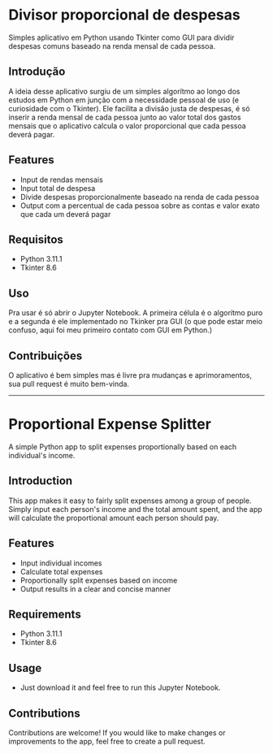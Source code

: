 # Divisor proporcional de despesas

Simples aplicativo em Python usando Tkinter como GUI para dividir despesas comuns baseado na renda mensal de cada pessoa.

## Introdução

A ideia desse aplicativo surgiu de um simples algorítmo ao longo dos estudos em Python em junção com a necessidade pessoal de uso (e curiosidade com o Tkinter). 
Ele facilita a divisão justa de despesas, é só inserir a renda mensal de cada pessoa junto ao valor total dos gastos mensais que o aplicativo calcula o valor proporcional que cada pessoa deverá pagar.


## Features
- Input de rendas mensais
- Input total de despesa
- Divide despesas proporcionalmente baseado na renda de cada pessoa
- Output com a percentual de cada pessoa sobre as contas e valor exato que cada um deverá pagar

## Requisitos
- Python 3.11.1
- Tkinter 8.6

## Uso

Pra usar é só abrir o Jupyter Notebook. A primeira célula é o algorítmo puro e a segunda é ele implementado no Tkinker pra GUI (o que pode estar meio confuso, aqui foi meu primeiro contato com GUI em Python.) 

## Contribuições

O aplicativo é bem simples mas é livre pra mudanças e aprimoramentos, sua pull request é muito bem-vinda.



-----------------------------------------------------------------


# Proportional Expense Splitter

A simple Python app to split expenses proportionally based on each individual's income.

## Introduction

This app makes it easy to fairly split expenses among a group of people. Simply input each person's income and the total amount spent, and the app will calculate the proportional amount each person should pay.

## Features
- Input individual incomes
- Calculate total expenses
- Proportionally split expenses based on income
- Output results in a clear and concise manner

## Requirements
- Python 3.11.1
- Tkinter 8.6

## Usage
- Just download it and feel free to run this Jupyter Notebook.

## Contributions

Contributions are welcome! If you would like to make changes or improvements to the app, feel free to create a pull request.
